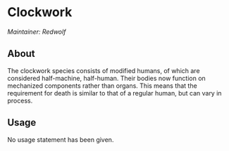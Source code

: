 # Clockwork

*Maintainer: Redwolf*

## About

The clockwork species consists of modified humans, of which are considered half-machine, half-human.
Their bodies now function on mechanized components rather than organs.
This means that the requirement for death is similar to that of a regular human, but can vary in process.

## Usage

No usage statement has been given.